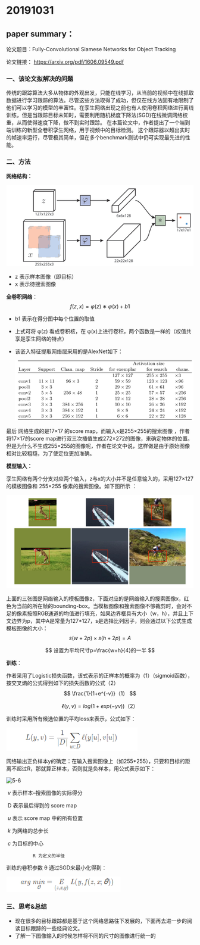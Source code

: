 # 20191031

## paper summary：

论文题目：Fully-Convolutional Siamese Networks for Object Tracking

论文链接：  https://arxiv.org/pdf/1606.09549.pdf 

### 一、该论文拟解决的问题

传统的跟踪算法大多从物体的外观出发，只能在线学习，从当前的视频中在线抓取数据进行学习跟踪的算法。尽管这些方法取得了成功，但仅在线方法固有地限制了他们可以学习的模型的丰富性。在孪生网络出现之前也有人使用卷积网络进行离线训练，但是当跟踪目标未知时，需要利用随机梯度下降法(SGD)在线微调网络权重，从而使得速度下降，做不到实时跟踪。 在本篇论文中，作者提出了一个端到端训练的新型全卷积孪生网络，用于视频中的目标检测。 这个跟踪器以超出实时的帧速率运行，尽管极其简单，但在多个benchmark测试中仍可实现最先进的性能。

### 二、方法

**网络结构：**

![5-1](../image/5-1.jpg)

- z 表示样本图像（即目标）
- x 表示待搜索图像 



**全卷积网络**：
$$
f(z,x)=φ(z)∗φ(x)+b1
$$

- b1 表示在得分图中每个位置的取值

- 上式可将 φ(z) 看成卷积核，在 φ(x)上进行卷积，两个函数是一样的（权值共享是孪生网络的特点）

- 该嵌入特征提取网络层采用的是AlexNet如下：

  ![5-2](../image/5-2.jpg)

最后 网络生成的是17×17 的score map，而输入x是255×255的搜索图像 ，作者将17×17的score map进行双三次插值生成272×272的图像，来确定物体的位置。但是为什么不生成255×255的图像呢，作者在论文中说，这样做是由于原始图像相对比较粗糙，为了使定位更加准确。 

**模型输入：**

孪生网络有两个分支对应两个输入，z与x的大小并不是任意输入的，采用127×127 的模板图像和 255×255 像素的搜索图像。如下图所示 ：

![5-3](../image/5-3.jpg)

​		上面的三张图是网络输入的模板图像z，下面对应的是网络输入的搜索图像x，红色为当前的所在帧的bounding-box。当模板图像和搜索图像不够裁剪时，会对不足的像素按照RGB通道的均值进行填充，如果边界框具有大小（w，h），并且上下文边界为p，其中A是常量为127*127，s是选择比列因子，则会通过以下公式生成模板图像的大小： 
$$
s(w+2p)×s(h+2p)=A
$$

$$
设置为平均尺寸p=\frac{w+h}{4}的一半
$$

**训练**：

作者采用了Logistic损失函数，该式表示的正样本的概率为（1）（sigmoid函数），按交叉熵的公式得到如下的损失函数的公式（2）
$$
\frac{1}{1+e^{-v}}
​​​​
（1）
$$

$$
ℓ(y,v)=log(1+exp(−yv))
​​​​​​​（2）
$$

训练时采用所有候选位置的平均loss来表示，公式如下： 

![5-4](../image/5-4.jpg)

网络输出正负样本y的确定：在输入搜索图像上（如255*255），只要和目标的距离不超过R，那就算正样本，否则就是负样本，用公式表示如下：

![5-6](../image/5-6.png)

​				 *v* 表示样本–搜索图像的实际得分 

​				 D 表示最后得到的 score map 

​				 *u* 表示 score map 中的所有位置 

​				 *k* 为网络的总步长 

​				 *c* 为目标的中心 

 	 	 	  R 为定义的半径 

训练的卷积参数 θ 通过SGD来最小化得到：

![5-5](../image/5-5.jpg)



### 三、思考&总结

- 现在很多的目标跟踪都是基于这个网络思路往下发展的，下面再去进一步的阅读目标跟踪的一些经典论文。
- 了解一下图像输入的时候怎样将不同的尺寸的图像进行统一的
